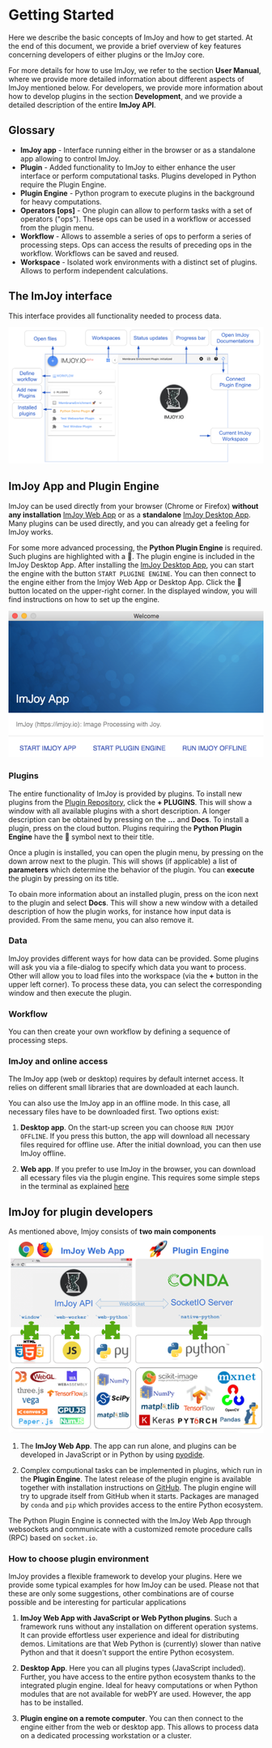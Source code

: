 # Getting Started

Here we describe the basic concepts of ImJoy and how to get started. At the end of this document,
we provide a brief overview of key features concerning developers of either plugins or the ImJoy core.

For more details for how to use ImJoy, we refer to the section **User Manual**, where
we provide more detailed information about different aspects of ImJoy mentioned below.
For developers, we provide more information about how to develop plugins in
the section **Development**, and we provide a detailed description of the entire **ImJoy API**.

## Glossary

-   **ImJoy app** - Interface running either in the browser or as a standalone app
    allowing to control ImJoy.
-   **Plugin** - Added functionality to ImJoy to either enhance the user interface
    or perform computational tasks. Plugins developed in Python require the Plugin Engine.
-   **Plugin Engine** - Python program to execute plugins in the background for heavy
    computations.
-   **Operators [ops]** - One plugin can allow to perform tasks with a set of
    operators ("ops"). These ops can be used in a workflow or accessed from the plugin menu.
-   **Workflow** - Allows to assemble a series of ops to perform a series of processing
    steps. Ops can access the results of preceding ops in the workflow. Workflows can be saved and reused.
-   **Workspace** - Isolated work environments with a distinct set of plugins.
    Allows to perform independent calculations.

## The ImJoy interface

This interface provides all functionality needed to process data.

![imjoy-interface](assets/imjoy-interface.png ':size=800')


## ImJoy App and Plugin Engine

ImJoy can be used  directly from your browser (Chrome or Firefox)
**without any installation** [ImJoy Web App](https://imjoy.io/#/app)
or as a **standalone** [ImJoy Desktop App](https://github.com/oeway/ImJoy-App/releases).
Many plugins can be used directly, and you can already get a feeling
for ImJoy works.

For some more advanced processing, the **Python Plugin Engine** is required.
Such plugins are highlighted with a 🚀. The plugin engine is included in the ImJoy Desktop App.
After installing the [ImJoy Desktop App](https://github.com/oeway/ImJoy-App/releases),
you can start the engine with the button `START PLUGINE ENGINE`.
You can then connect to the engine either from the Imjoy Web App or Desktop App.
Click the 🚀 button located on the upper-right corner.
In the displayed window, you will find instructions on how to set up the engine.

![imjoy-app-start-screen](assets/imjoy-app-start-screen.png ':size=400')

### Plugins

The entire functionality of ImJoy is provided by plugins. To install new plugins
from the [Plugin Repository](https://github.com/oeway/ImJoy-Plugins), click the **+ PLUGINS**.
This will show a window with all available plugins with a short description.
A longer description can be obtained by pressing on the **...** and **Docs**.
To install a plugin, press on the cloud button. Plugins requiring the **Python Plugin Engine** have the 🚀 symbol next to their title.

Once a plugin is installed, you can open the plugin menu, by pressing on the down
arrow next to the plugin. This will shows (if applicable) a list of
**parameters** which determine the behavior of the plugin. You can **execute**
the plugin by pressing on its title.

To obain more information about an installed plugin, press on the icon next to
the plugin and select **Docs**. This will show a new window with a detailed
description of how the plugin works, for instance how input data
is provided. From the same menu, you can also remove it.

### Data

ImJoy provides different ways for how data can be provided. Some plugins will
ask you via a file-dialog to specify which data you want to process. Other will
allow you to load files into the workspace (via the **+** button in the upper
left corner). To process these data, you can select the corresponding window and
then execute the plugin.


### Workflow

You can then create your own workflow by defining a sequence of processing steps.

### ImJoy and online access

The ImJoy app (web or desktop) requires by default internet access. It relies on
different small libraries that are downloaded at each launch.

You can also use the ImJoy app in an offline mode. In this case, all necessary
files have to be downloaded first. Two options exist:

1. **Desktop app**. On the start-up screen you can choose `RUN IMJOY OFFLINE`. If
  you press this button, the app will download all necessary files required
  for offline use. After the initial download, you can then use ImJoy offline.

2. **Web app**. If you prefer to use ImJoy in the browser, you can download all
  ecessary files via the plugin engine. This requires some simple steps in the
  terminal as explained [here](/user-manual#using-imjoy-offline)


## ImJoy for plugin developers

As mentioned above, Imjoy consists of **two main components**
<img src="assets/imjoy-architecture.png" width="800px"></img>

1.  The **ImJoy Web App**. The app can run alone, and plugins can be developed in
    JavaScript or in Python by using [pyodide](https://github.com/iodide-project/pyodide).

2.  Complex computional tasks can be implemented in plugins, which run in the
    **Plugin Engine**. The latest release of the plugin engine is available
    together with installation  instructions on [GitHub](https://github.com/oeway/ImJoy-App/releases).
    The plugin engine will try to upgrade itself from GitHub when it starts.
    Packages are managed by `conda` and `pip` which provides access to the
    entire Python ecosystem.

The Python Plugin Engine is connected with the ImJoy Web App through websockets
and communicate with a customized remote procedure calls (RPC) based on `socket.io`.

### How to choose plugin environment
ImJoy provides a flexible framework to develop your plugins. Here we provide
some typical examples for how ImJoy can be used. Please not that these are only
some suggestions, other combinations are of course possible and be interesting
for particular applications

1. **ImJoy Web App with JavaScript or Web Python plugins**. Such a framework runs without
 any installation on different operation systems. It can provide effortless user
 experience and ideal for distributing demos. Limitations are that Web Python is (currently)
 slower than native Python and that it doesn't support the entire Python ecosystem.

2. **Desktop App**. Here you can all plugins types (JavaScript included). Further,
  you have access to the entire python ecosystem thanks to the integrated plugin engine.
  Ideal for heavy computations or when Python modules that are not available for webPY are used.
  However, the app has to be installed.

3. **Plugin engine on a remote computer**. You can then connect to the engine either
  from the web or desktop app. This allows to process data on a dedicated processing
  workstation or a cluster.
